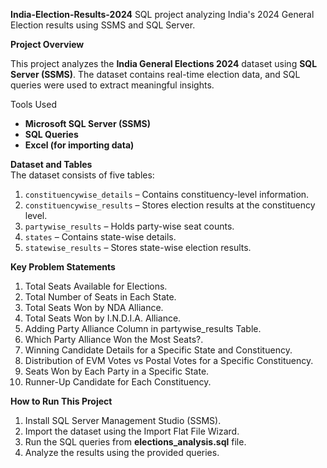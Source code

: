**India-Election-Results-2024**
SQL project analyzing India's 2024 General Election results using SSMS and SQL Server.

**Project Overview**
  
This project analyzes the **India General Elections 2024** dataset using **SQL Server (SSMS)**. The dataset contains real-time election data, and SQL queries were used to extract meaningful insights. 

Tools Used  
- **Microsoft SQL Server (SSMS)**  
- **SQL Queries**  
- **Excel (for importing data)**

**Dataset and Tables**  
The dataset consists of five tables:  

1. `constituencywise_details` – Contains constituency-level information.  
2. `constituencywise_results` – Stores election results at the constituency level.  
3. `partywise_results` – Holds party-wise seat counts.  
4. `states` – Contains state-wise details.  
5. `statewise_results` – Stores state-wise election results.

**Key Problem Statements**
1. Total Seats Available for Elections.
2. Total Number of Seats in Each State.
3. Total Seats Won by NDA Alliance.
4. Total Seats Won by I.N.D.I.A. Alliance.
5. Adding Party Alliance Column in partywise_results Table.
6. Which Party Alliance Won the Most Seats?.
7. Winning Candidate Details for a Specific State and Constituency.
8. Distribution of EVM Votes vs Postal Votes for a Specific Constituency.
9. Seats Won by Each Party in a Specific State.
10. Runner-Up Candidate for Each Constituency.

**How to Run This Project**
1. Install SQL Server Management Studio (SSMS).
2. Import the dataset using the Import Flat File Wizard.
3. Run the SQL queries from **elections_analysis.sql** file.
4. Analyze the results using the provided queries.

